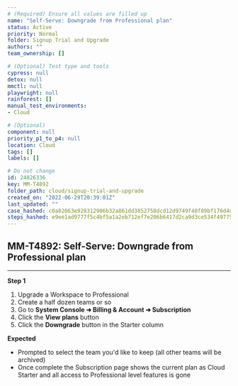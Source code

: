 ```yaml
---
# (Required) Ensure all values are filled up
name: "Self-Serve: Downgrade from Professional plan"
status: Active
priority: Normal
folder: Signup Trial and Upgrade
authors: ""
team_ownership: []

# (Optional) Test type and tools
cypress: null
detox: null
mmctl: null
playwright: null
rainforest: []
manual_test_environments: 
- Cloud

# (Optional)
component: null
priority_p1_to_p4: null
location: Cloud
tags: []
labels: []

# Do not change
id: 24826336
key: MM-T4892
folder_path: cloud/signup-trial-and-upgrade
created_on: "2022-06-29T20:39:01Z"
last_updated: ""
case_hashed: c0a82063e928312906b32a861dd3852758dcd12d9749f40f89bf176d4d71f2a21f422cc925bb7f8251c52b1a6b724f6e
steps_hashed: e9ee1ad9777f5c4bf5a1a2eb712ef7e206b6417d2ca9d3ce534f49775b9f6d0eabde46c5524ef6474996d366cde3ba7b
---
```


## MM-T4892: Self-Serve: Downgrade from Professional plan

---

**Step 1**

1. Upgrade a Workspace to Professional
2. Create a half dozen teams or so
3. Go to **System Console ➜ Billing & Account ➜ Subscription**
4. Click the **View plans** button
5. Click the **Downgrade** button in the Starter column

**Expected**

- Prompted to select the team you'd like to keep (all other teams will be archived)
- Once complete the Subscription page shows the current plan as Cloud Starter and all access to Professional level features is gone

